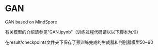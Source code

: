 # GAN

GAN based on MindSpore

有关模型的介绍请参见"GAN.ipynb"（训练过程代码请以以下脚本为准）

在result/checkpoints文件夹下保存了预训练完成的生成器和判别器模型50~90